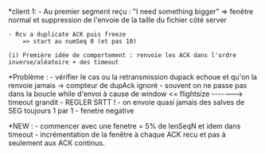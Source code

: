 *client 1:
    - Au premier segment reçu : "I need something bigger"
        => fenêtre normal et suppression de l'envoie de la taille du fichier côté server

    - Rcv a duplicate ACK puis freeze
        => start au numSeq 0 (et pas 10)

    (i) Première idée de comportement : renvoie les ACK dans l'ordre inverse/aléatoire + des timeout

*Problème :
    - vérifier le cas ou la retransmission dupack echoue et qu'on la renvoie jamais -> compteur de dupAck ignoré
    - souvent on ne passe pas dans la boucle while d'envoi à cause de window <= flightsize -------> timeout grandit
    - REGLER SRTT !
    - on envoie quasi jamais des salves de SEG toujours 1 par 1
    - fenetre negative

*NEW : 
    - commencer avec une fenetre = 5% de lenSeqN et idem dans timeout
    - incrémentation de la fenêtre à chaque ACK recu et pas à seulement aux ACK continus. 
